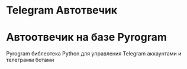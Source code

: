 # Telegram Автотвечик
# Автоотвечик на базе Pyrogram
Pyrogram библеотека Python для управления Telegram аккаунтами и телеграмм ботами

